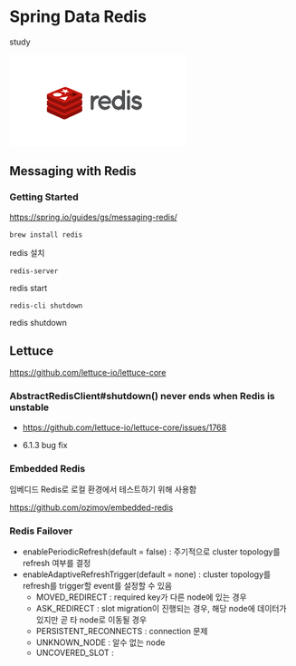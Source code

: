 # Spring Data Redis

study

![redis](/doc/redis_.png)


## Messaging with Redis

### Getting Started 

https://spring.io/guides/gs/messaging-redis/


```
brew install redis
```
redis 설치 
```
redis-server
```
redis start

```
redis-cli shutdown
```

redis shutdown


## Lettuce

https://github.com/lettuce-io/lettuce-core

### AbstractRedisClient#shutdown() never ends when Redis is unstable

- https://github.com/lettuce-io/lettuce-core/issues/1768

- 6.1.3 bug fix 




### Embedded Redis

임베디드 Redis로 로컬 환경에서 테스트하기 위해 사용함 

https://github.com/ozimov/embedded-redis

### Redis Failover
- enablePeriodicRefresh(default = false) : 주기적으로 cluster topology를 refresh 여부를 결정 
- enableAdaptiveRefreshTrigger(default = none) : cluster topology를 refresh를 trigger할 event를 설정할 수 있음 
  - MOVED_REDIRECT : required key가 다른 node에 있는 경우 
  - ASK_REDIRECT : slot migration이 진행되는 경우, 해당 node에 데이터가 있지만 곧 타 node로 이동될 경우 
  - PERSISTENT_RECONNECTS : connection 문제
  - UNKNOWN_NODE : 알수 없는 node
  - UNCOVERED_SLOT : 


